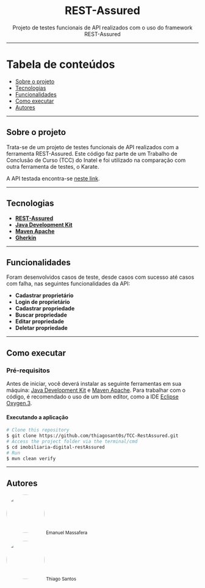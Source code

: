 <h1 align="center">REST-Assured</h1>

<p align="center">Projeto de testes funcionais de API realizados com o uso do framework REST-Assured</p>

---

Tabela de conteúdos
=================
<!--ts-->
   * [Sobre o projeto](#-about-the-project)
   * [Tecnologias](#-technologies)
   * [Funcionalidades](#-functionalities)
   * [Como executar](#-how-to-run)
   * [Autores](#-author)
<!--te-->

---

## Sobre o projeto <a name="-about-the-project" style="text-decoration:none"></a>

Trata-se de um projeto de testes funcionais de API realizados com a ferramenta REST-Assured. Este código faz parte de um Trabalho de Conclusão de Curso (TCC) do Inatel e foi utilizado na comparação com outra ferramenta de testes, o Karate.

A API testada encontra-se [neste link](https://github.com/emanuelmassafera/imobiliaria-digital-api).

---

## Tecnologias <a name="-technologies" style="text-decoration:none"></a>

- **[REST-Assured](https://rest-assured.io)**
- **[Java Development Kit](https://www.oracle.com/java/technologies/downloads/)**
- **[Maven Apache](https://www.oracle.com/java/technologies/downloads/)**
- **[Gherkin](https://cucumber.io/docs/gherkin/reference/)**

---

## Funcionalidades <a name="-functionalities" style="text-decoration:none"></a>

Foram desenvolvidos casos de teste, desde casos com sucesso até casos com falha, nas seguintes funcionalidades da API:

- **Cadastrar proprietário**
- **Login de proprietário**
- **Cadastrar propriedade**
- **Buscar propriedade**
- **Editar propriedade**
- **Deletar propriedade**

---

## Como executar <a name="-how-to-run" style="text-decoration:none"></a>

### Pré-requisitos

Antes de iniciar, você deverá instalar as seguinte ferramentas em sua máquina: [Java Development Kit](https://www.oracle.com/java/technologies/downloads/) e [Maven Apache](https://www.oracle.com/java/technologies/downloads/). Para trabalhar com o código, é recomendado o uso de um bom editor, como a IDE [Eclipse Oxygen.3](https://www.eclipse.org/downloads/packages/release/oxygen/3).

#### Executando a aplicação

```bash
# Clone this repository
$ git clone https://github.com/thiagosant0s/TCC-RestAssured.git
# Access the project folder via the terminal/cmd
$ cd imobiliaria-digital-restAssured
# Run
$ mvn clean verify
```
---

## Autores <a name="-author" style="text-decoration:none"></a>

<img style="border-radius: 50%;" src="https://avatars1.githubusercontent.com/u/65625500?s=460&u=eb9e300de61698fc8531949a451ce2f0e9da46f9&v=4" width="100px;" alt=""/>
<sub>Emanuel Massafera</sub>

<b></b>

<img style="border-radius: 50%;" src="https://avatars.githubusercontent.com/u/92073560?v=4" width="100px;" alt=""/>
<sub>Thiago Santos</sub>

<b></b>
